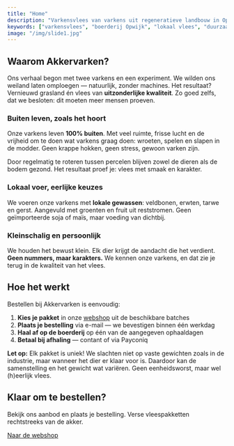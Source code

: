 ```yaml
---
title: "Home"
description: "Varkensvlees van varkens uit regeneratieve landbouw in Opwijk. Varkens die 100% buiten leven met veel ruimte en lokaal, duurzaam voeder. Vers en diepvries. Bestel online."
keywords: ["varkensvlees", "boerderij Opwijk", "lokaal vlees", "duurzaam vlees", "akkervarkens", "scharrelvarken", "biologisch vlees Vlaanderen"]
image: "/img/slide1.jpg"
---
```


## Waarom Akkervarken?

Ons verhaal begon met twee varkens en een experiment. We wilden ons weiland
laten omploegen — natuurlijk, zonder machines. Het resultaat? Vernieuwd
grasland én vlees van **uitzonderlijke kwaliteit**. Zo goed zelfs, dat we
besloten: dit moeten meer mensen proeven.

### Buiten leven, zoals het hoort

Onze varkens leven **100% buiten**. Met veel ruimte, frisse lucht en de
vrijheid om te doen wat varkens graag doen: wroeten, spelen en slapen in de
modder. Geen krappe hokken, geen stress, gewoon varken zijn.

Door regelmatig te roteren tussen percelen blijven zowel de dieren als de bodem gezond. Het resultaat proef je: vlees met smaak en karakter.

### Lokaal voer, eerlijke keuzes

We voeren onze varkens met **lokale gewassen**: veldbonen, erwten, tarwe en gerst. Aangevuld met groenten en fruit uit reststromen. Geen geïmporteerde soja of maïs, maar voeding van dichtbij.

### Kleinschalig en persoonlijk

We houden het bewust klein. Elk dier krijgt de aandacht die het verdient. **Geen nummers, maar karakters.** We kennen onze varkens, en dat zie je terug in de kwaliteit van het vlees.

## Hoe het werkt

Bestellen bij Akkervarken is eenvoudig:

1. **Kies je pakket** in onze [webshop](/webshop/) uit de beschikbare batches
2. **Plaats je bestelling** via e-mail — we bevestigen binnen één werkdag
3. **Haal af op de boerderij** op één van de aangegeven ophaaldagen
4. **Betaal bij afhaling** — contant of via Payconiq

**Let op:** Elk pakket is uniek! We slachten niet op vaste gewichten zoals in de industrie, maar wanneer het dier er klaar voor is. Daardoor kan de samenstelling en het gewicht wat variëren. Geen eenheidsworst, maar wel (h)eerlijk vlees.

## Klaar om te bestellen?

Bekijk ons aanbod en plaats je bestelling. Verse vleespakketten rechtstreeks van de akker.

[Naar de webshop](/webshop/)
